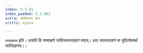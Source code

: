 ```yaml
---
index: 5.3.81
index_padded: 5.3.081
sutra: जातिनाम्नः कन्
vritti: nyasa

---
```

`नामग्रहणम्` इति। असति हि नामग्रहणे जातिस्वरूपग्रहणं स्यात्। अतः स्वरूपग्रवणं मा भूदित्येवमर्थं जातिग्रहणम्।।